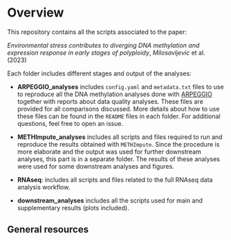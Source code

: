 # Overview

This repository contains all the scripts associated to the paper:

*Environmental stress contributes to diverging DNA methylation and expression response in early stages of polyploidy*, _Milosavljevic_ et al. (2023)

Each folder includes different stages and output of the analyses:

  - **ARPEGGIO_analyses** includes `config.yaml` and `metadata.txt` files to use to reproduce all the DNA methylation analyses done with [ARPEGGIO](https://github.com/supermaxiste/ARPEGGIO) together with reports about data quality analyses. These files are provided for all comparisons discussed. More details about how to use these files can be found in the `README` files in each folder. For additional questions, feel free to open an issue.
  
   - **METHImpute_analyses** includes all scripts and files required to run and reproduce the results obtained with `METHImpute`. Since the procedure is more elaborate and the output was used for further downstream analyses, this part is in a separate folder. The results of these analyses were used for some downstream analyses and figures.
   
   - **RNAseq**: includes all scripts and files related to the full RNAseq data analysis workflow.

   - **downstream_analyses** includes all the scripts used for main and supplementary results (plots included).


   
## General resources


